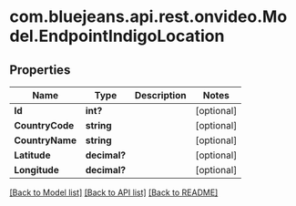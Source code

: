 # com.bluejeans.api.rest.onvideo.Model.EndpointIndigoLocation
## Properties

Name | Type | Description | Notes
------------ | ------------- | ------------- | -------------
**Id** | **int?** |  | [optional] 
**CountryCode** | **string** |  | [optional] 
**CountryName** | **string** |  | [optional] 
**Latitude** | **decimal?** |  | [optional] 
**Longitude** | **decimal?** |  | [optional] 

[[Back to Model list]](../README.md#documentation-for-models) [[Back to API list]](../README.md#documentation-for-api-endpoints) [[Back to README]](../README.md)

